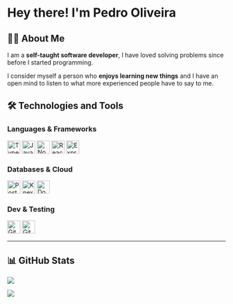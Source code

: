 # Hey there! I'm Pedro Oliveira
## 👨‍💻 About Me

I am a **self-taught software developer**, I have loved solving problems since before I started programming.

I consider myself a person who **enjoys learning new things** and I have an open mind to listen to what more experienced people have to say to me.

## 🛠️ Technologies and Tools

### **Languages & Frameworks**
<p>
  <img title="TypeScript" alt="TypeScript" width="30px" src="https://raw.githubusercontent.com/marwin1991/profile-technology-icons/refs/heads/main/icons/typescript.png" />
  <img title="JavaScript" alt="JavaScript" width="30px" src="https://raw.githubusercontent.com/marwin1991/profile-technology-icons/refs/heads/main/icons/javascript.png" />
  <img title="Node.js" alt="Node.js" width="30px" src="https://raw.githubusercontent.com/marwin1991/profile-technology-icons/refs/heads/main/icons/node_js.png" />
  <img title="React" alt="React" width="30px" src="https://raw.githubusercontent.com/marwin1991/profile-technology-icons/refs/heads/main/icons/react.png" />
  <img title="Express.js" alt="Express.js" width="30px" src="https://raw.githubusercontent.com/marwin1991/profile-technology-icons/refs/heads/main/icons/express.png" />
</p>

### **Databases & Cloud**
<p>
  <img title="PostgreSQL" alt="PostgreSQL" width="30px" src="https://raw.githubusercontent.com/marwin1991/profile-technology-icons/refs/heads/main/icons/postgresql.png" />
  <img title="Knex" alt="Knex" width="30px" src="https://icon.icepanel.io/Technology/svg/Knex.js.svg" />
  <img title="Docker" alt="Docker" width="30px" src="https://raw.githubusercontent.com/marwin1991/profile-technology-icons/refs/heads/main/icons/docker.png" />
</p>

### **Dev & Testing**
<p>
  <img title="Git" alt="Git" width="30px" src="https://raw.githubusercontent.com/marwin1991/profile-technology-icons/refs/heads/main/icons/git.png" />
  <img title="GitHub" alt="GitHub" width="30px" src="https://raw.githubusercontent.com/marwin1991/profile-technology-icons/refs/heads/main/icons/github.png" />

</p>

---

## 📊 GitHub Stats

<p>
  <img align="center" src="https://github-readme-stats.vercel.app/api?username=pedrogagodev&theme=tokyonight&hide_border=false&include_all_commits=false&count_private=true" />
</p>
<p>
  <img align="center" src="https://github-readme-stats.vercel.app/api/top-langs/?username=pedrogagodev&theme=tokyonight&hide_border=false&include_all_commits=false&count_private=true&layout=compact" />
</p>
